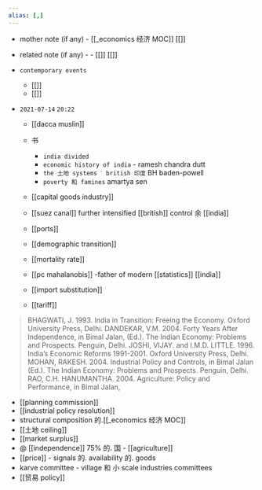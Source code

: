 ```yaml
---
alias: [,]
---
```

- mother note (if any)
		- [[_economics 经济 MOC]] [[]]
- related note (if any) -
		- [[]] [[]]
- `contemporary events`
	- [[]]
	- [[]]

- `2021-07-14`  `20:22`
	- [[dacca muslin]]

	- 书
		- `india divided`
		- `economic history of india` - ramesh chandra dutt
		- `the 土地 systems ˋ british 印度` BH baden-powell
		- `poverty 和 famines` amartya sen
	- [[capital goods industry]]
	- [[suez canal]] further intensified [[british]] control 余 [[india]]
	- [[ports]]
	- [[demographic transition]]
	- [[mortality rate]]
	- [[pc mahalanobis]] -father of modern [[statistics]]  [[india]]
	- [[import substitution]]
	- [[tariff]]

>BHAGWATI, J. 1993. India in Transition: Freeing the Economy. Oxford University Press, Delhi.
DANDEKAR, V.M. 2004. Forty Years After Independence, in Bimal Jalan, (Ed.). The Indian Economy: Problems and Prospects. Penguin, Delhi.
JOSHI, VIJAY. and I.M.D. LITTLE. 1996. India’s Economic Reforms 1991-2001. Oxford University Press, Delhi.
MOHAN, RAKESH. 2004. Industrial Policy and Controls, in Bimal Jalan (Ed.). The Indian Economy: Problems and Prospects. Penguin, Delhi.
RAO, C.H. HANUMANTHA. 2004. Agriculture: Policy and Performance, in Bimal Jalan,

- [[planning commission]]
- [[industrial policy resolution]]
- structural composition 的.[[_economics 经济 MOC]]
- [[土地 ceiling]]
- [[market surplus]]
- @ [[independence]] 75% 的. 国  - [[agriculture]]
- [[price]] - signals 的. availability 的. goods
- karve committee - village 和 小 scale industries committees
- [[贸易 policy]]